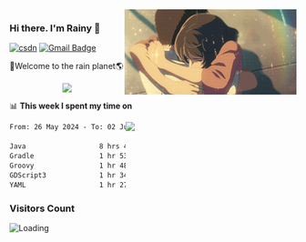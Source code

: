 <img  align='right' height="150" src="https://github.com/LikeRainDay/LikeRainDay/blob/master/pic/img_rain_1.gif?raw=true">



### Hi there. I'm Rainy :lemon:

[![csdn](https://img.shields.io/badge/-csdn-c14438?style=flat-square&logo=c&logoColor=white)](https://blog.csdn.net/qq_15807167)
[![Gmail Badge](https://img.shields.io/badge/-gmail-c14438?style=flat-square&logo=Gmail&logoColor=white&link=mailto:houshuai0816@gmail.com)](mailto:houshuai0816@gmail.com)

🚀Welcome to the rain planet🌎

<center>
<img align='center'  src="https://source.unsplash.com/user/rainyhehe/likes">
</center>

📊 **This week I spent my time on**

<img align='right'   width="300" src="https://github-readme-stats.vercel.app/api?username=LikeRainDay&show_icons=true&title_color=fff&icon_color=79ff97&text_color=9f9f9f&bg_color=151515&count_private=true">

<!--START_SECTION:waka-->

```txt
From: 26 May 2024 - To: 02 June 2024

Java                  8 hrs 47 mins   ██████████▒░░░░░░░░░░░░░░   41.18 %
Gradle                1 hr 53 mins    ██▒░░░░░░░░░░░░░░░░░░░░░░   08.90 %
Groovy                1 hr 48 mins    ██░░░░░░░░░░░░░░░░░░░░░░░   08.44 %
GDScript3             1 hr 34 mins    ██░░░░░░░░░░░░░░░░░░░░░░░   07.38 %
YAML                  1 hr 27 mins    █▓░░░░░░░░░░░░░░░░░░░░░░░   06.86 %
```

<!--END_SECTION:waka-->

### Visitors Count
<img align="left" src = "https://profile-counter.glitch.me/LikeRainDay/count.svg" alt ="Loading">
